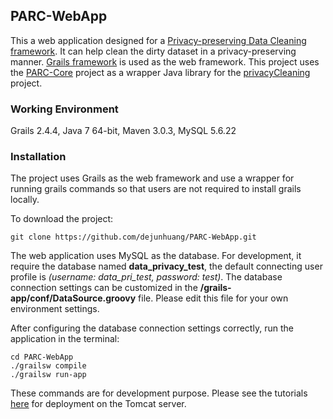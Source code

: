 ## PARC-WebApp

This a web application designed for a [Privacy-preserving Data Cleaning framework](http://macsphere.mcmaster.ca/bitstream/11375/18075/2/gairola_dhruv_201507_msc_computer_science.pdf). It can help clean the dirty dataset in a privacy-preserving manner. [Grails framework](https://grails.org/) is used as the web framework. This project uses the [PARC-Core](https://github.com/dejunhuang/PARC-Core) project as a wrapper Java library for the [privacyCleaning](https://github.com/dhruvgairola/privacyCleaning) project.

### Working Environment

Grails 2.4.4, Java 7 64-bit, Maven 3.0.3, MySQL 5.6.22

### Installation 

The project uses Grails as the web framework and use a wrapper for running grails commands so that users are not required to install grails locally.

To download the project:

```
git clone https://github.com/dejunhuang/PARC-WebApp.git
```

The web application uses MySQL as the database. For development, it require the database named **data_privacy_test**, the default connecting user profile is *(username: data_pri_test, password: test)*. The database connection settings can be customized in the **/grails-app/conf/DataSource.groovy** file. Please edit this file for your own environment settings.

After configuring the database connection settings correctly, run the application in the terminal:

```
cd PARC-WebApp
./grailsw compile
./grailsw run-app
```

These commands are for development purpose. Please see the tutorials [here](http://grails.github.io/grails-doc/2.4.4/guide/deployment.html) for deployment on the Tomcat server.